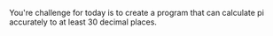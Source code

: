 You're challenge for today is to create a program that can calculate pi accurately to at least 30 decimal places.